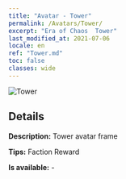 ```yaml
---
title: "Avatar - Tower"
permalink: /Avatars/Tower/
excerpt: "Era of Chaos  Tower"
last_modified_at: 2021-07-06
locale: en
ref: "Tower.md"
toc: false
classes: wide
---
```

 ![Tower](/images/a/avatarFrame_5.png)

## Details

 **Description:** Tower avatar frame 

 **Tips:** Faction Reward 

 **Is available:**  - 

